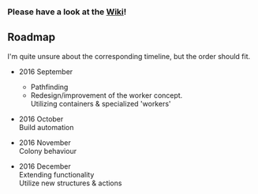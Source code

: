 ### __Please have a look at the [Wiki](https://github.com/cyberblast/screeps.behaviour-action-pattern/wiki)!__

## Roadmap

I'm quite unsure about the corresponding timeline, but the order should fit. 

* 2016 September  
  * Pathfinding  
  * Redesign/improvement of the worker concept.  
    Utilizing containers & specialized 'workers'

* 2016 October  
  Build automation

* 2016 November  
  Colony behaviour

* 2016 December  
  Extending functionality  
  Utilize new structures & actions
